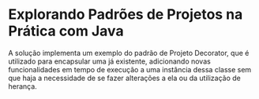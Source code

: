 # Explorando Padrões de Projetos na Prática com Java

A solução implementa um exemplo do padrão de Projeto Decorator, que é utilizado para encapsular uma já existente, adicionando novas funcionalidades em tempo de execução a uma instância dessa classe sem que haja a necessidade de se fazer alterações a ela ou da utilização de herança.